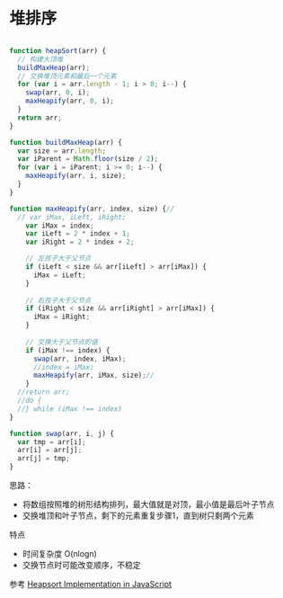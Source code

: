 # 堆排序

```javascript

function heapSort(arr) {
  // 构建大顶堆
  buildMaxHeap(arr);
  // 交换堆顶元素和最后一个元素
  for (var i = arr.length - 1; i > 0; i--) {
    swap(arr, 0, i);
    maxHeapify(arr, 0, i);
  }
  return arr;
}

function buildMaxHeap(arr) {
  var size = arr.length;
  var iParent = Math.floor(size / 2);
  for (var i = iParent; i >= 0; i--) {
    maxHeapify(arr, i, size);
  }
}

function maxHeapify(arr, index, size) {//
  // var iMax, iLeft, iRight;
    var iMax = index;
    var iLeft = 2 * index + 1;
    var iRight = 2 * index + 2;

    // 左孩子大于父节点
    if (iLeft < size && arr[iLeft] > arr[iMax]) {
      iMax = iLeft;
    }
    
    // 右孩子大于父节点
    if (iRight < size && arr[iRight] > arr[iMax]) {
      iMax = iRight;
    }
    
    // 交换大于父节点的值
    if (iMax !== index) {
      swap(arr, index, iMax);
      //index = iMax;
      maxHeapify(arr, iMax, size);// 
    }
  //return arr;
  //do {
  //} while (iMax !== index)
}

function swap(arr, i, j) {
  var tmp = arr[i];
  arr[i] = arr[j];
  arr[j] = tmp;
}

```

思路：
* 将数组按照堆的树形结构排列，最大值就是对顶，最小值是最后叶子节点
* 交换堆顶和叶子节点，剩下的元素重复步骤1，直到树只剩两个元素


特点
* 时间复杂度 O(nlogn)
* 交换节点时可能改变顺序，不稳定

参考
[Heapsort Implementation in JavaScript](https://forum.kirupa.com/t/heapsort-implementation-in-javascript/633430)
